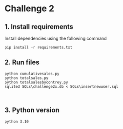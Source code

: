 # Challenge 2

## 1. Install requirements

Install dependencies using the following command
```
pip install -r requirements.txt

```


## 2. Run files
```
python cumulativesales.py
python totalsales.py
python totalsalesbycontrey.py
sqlite3 SQLs\challenge2x.db < SQLs\insertnewuser.sql



```

## 3. Python version
```
python 3.10

```
